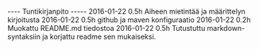 ---- Tuntikirjanpito -----
2016-01-22 0.5h Aiheen mietintää ja määrittelyn kirjoitusta
2016-01-22 0.5h github ja maven konfiguraatio
2016-01-22 0.2h Muokattu README.md tiedostoa
2016-01-22 0.5h Tutustuttu markdown-syntaksiin ja korjattu readme sen mukaiseksi.

